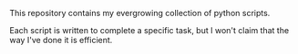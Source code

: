 This repository contains my evergrowing collection of python scripts. 

Each script is written to complete a specific task, but I won't claim that the way I've done it is efficient.  
